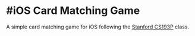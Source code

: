 #iOS Card Matching Game
=============

A simple card matching game for iOS following the [Stanford CS193P](http://www.stanford.edu/class/cs193p/cgi-bin/drupal/) class.
